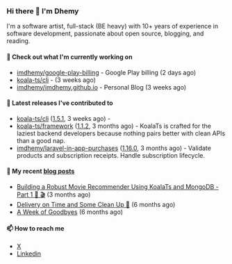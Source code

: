 ### Hi there 👋 I'm Dhemy

I'm a software artist, full-stack (BE heavy) with 10+ years of experience in software development,
passionate about open source, blogging, and reading.

#### 👷 Check out what I'm currently working on

- [imdhemy/google-play-billing](https://github.com/imdhemy/google-play-billing) - Google Play billing (2 days ago)
- [koala-ts/cli](https://github.com/koala-ts/cli) -  (3 weeks ago)
- [imdhemy/imdhemy.github.io](https://github.com/imdhemy/imdhemy.github.io) - Personal Blog (3 weeks ago)

#### 🔭 Latest releases I've contributed to

- [koala-ts/cli](https://github.com/koala-ts/cli) ([1.5.1](https://github.com/koala-ts/cli/releases/tag/1.5.1), 3 weeks ago) - 
- [koala-ts/framework](https://github.com/koala-ts/framework) ([1.1.2](https://github.com/koala-ts/framework/releases/tag/1.1.2), 3 months ago) - KoalaTs is crafted for the laziest backend developers because nothing pairs better with clean APIs than a good nap.
- [imdhemy/laravel-in-app-purchases](https://github.com/imdhemy/laravel-in-app-purchases) ([1.16.0](https://github.com/imdhemy/laravel-in-app-purchases/releases/tag/1.16.0), 3 months ago) - Validate products and subscription receipts. Handle subscription lifecycle.

#### 📜 My recent [blog posts](https://imdhemy.com/)

- [Building a Robust Movie Recommender Using KoalaTs and MongoDB - Part 1 🐨 🎬](https://imdhemy.com/blog/nodejs/robust-movie-recommender-koalats-mongodb-part-1.html/) (3 months ago)
- [Delivery on Time and Some Clean Up 🧹](https://imdhemy.com/blog/generic/delivery-on-time-and-cleanup.html/) (6 months ago)
- [A Week of Goodbyes](https://imdhemy.com/blog/generic/week-of-goodbyes.html/) (6 months ago)

#### 📫 How to reach me

- [X](https://twitter.com/imdhemy)
- [Linkedin](https://linkedin.com/in/imdhemy)

